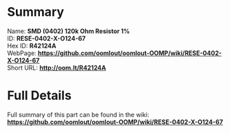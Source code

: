
Summary
=================
  
Name: __SMD (0402) 120k Ohm Resistor 1%__    
ID: __RESE-0402-X-O124-67__   
Hex ID: __R42124A__   
WebPage: __https://github.com/oomlout/oomlout-OOMP/wiki/RESE-0402-X-O124-67__   
Short URL: __http://oom.lt/R42124A__   

Full Details
==========================
Full summary of this part can be found in the wiki:   
__https://github.com/oomlout/oomlout-OOMP/wiki/RESE-0402-X-O124-67__    

